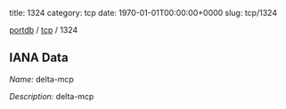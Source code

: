 title: 1324
category: tcp
date: 1970-01-01T00:00:00+0000
slug: tcp/1324

[portdb](/) / [tcp](/category/tcp.html) / 1324


## IANA Data

_Name:_ delta-mcp

_Description:_ delta-mcp

